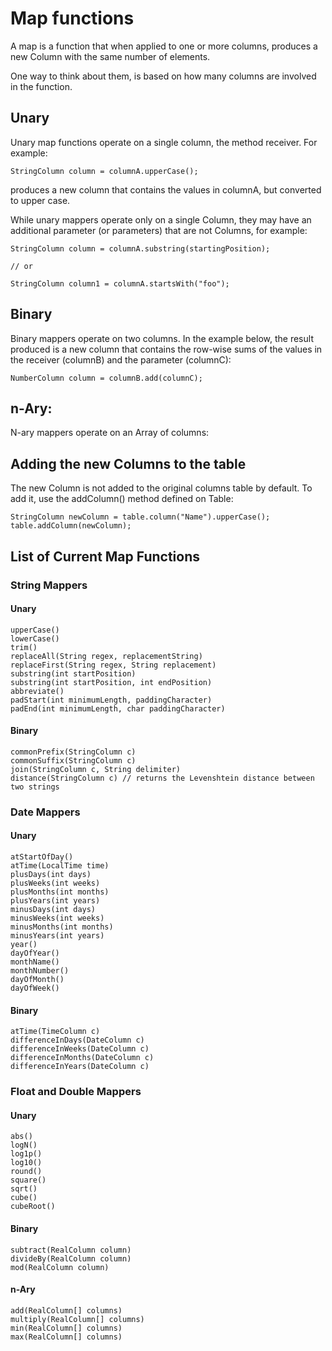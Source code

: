 Map functions
=============

A map is a function that when applied to one or more columns, produces a new Column with the same number of elements.

One way to think about them, is based on how many columns are involved in the function. 

## Unary

Unary map functions operate on a single column, the method receiver. For example:

    StringColumn column = columnA.upperCase();
    
produces a new column that contains the values in columnA, but converted to upper case.

While unary mappers operate only on a single Column, they may have an additional parameter (or parameters) that are not Columns, for example:

    StringColumn column = columnA.substring(startingPosition);
    
    // or
    
    StringColumn column1 = columnA.startsWith("foo");

## Binary

Binary mappers operate on two columns. In the example below, the result produced is a new column that contains the row-wise sums of the values in the receiver (columnB) and the parameter (columnC):

    NumberColumn column = columnB.add(columnC);

## n-Ary:

N-ary mappers operate on an Array of columns:

## Adding the new Columns to the table

The new Column is not added to the original columns table by default. To add it, use the addColumn() method defined on Table:

    StringColumn newColumn = table.column("Name").upperCase();
    table.addColumn(newColumn);

## List of Current Map Functions

### String Mappers

#### Unary

    upperCase()
    lowerCase()
    trim()
    replaceAll(String regex, replacementString)
    replaceFirst(String regex, String replacement)
    substring(int startPosition)
    substring(int startPosition, int endPosition)
    abbreviate()
    padStart(int minimumLength, paddingCharacter)
    padEnd(int minimumLength, char paddingCharacter)

#### Binary

    commonPrefix(StringColumn c)
    commonSuffix(StringColumn c)
    join(StringColumn c, String delimiter)
    distance(StringColumn c) // returns the Levenshtein distance between two strings

### Date Mappers

#### Unary

    atStartOfDay()
    atTime(LocalTime time)
    plusDays(int days)
    plusWeeks(int weeks)
    plusMonths(int months)
    plusYears(int years)
    minusDays(int days)
    minusWeeks(int weeks)
    minusMonths(int months)
    minusYears(int years)
    year()
    dayOfYear()
    monthName()
    monthNumber()
    dayOfMonth()
    dayOfWeek()

#### Binary

    atTime(TimeColumn c)
    differenceInDays(DateColumn c)
    differenceInWeeks(DateColumn c)
    differenceInMonths(DateColumn c)
    differenceInYears(DateColumn c)

### Float and Double Mappers

#### Unary

    abs()
    logN()
    log1p()
    log10()
    round()
    square()
    sqrt()
    cube()
    cubeRoot()
    
#### Binary

    subtract(RealColumn column)
    divideBy(RealColumn column)
    mod(RealColumn column)
    
#### n-Ary

    add(RealColumn[] columns)
    multiply(RealColumn[] columns)
    min(RealColumn[] columns)
    max(RealColumn[] columns)
